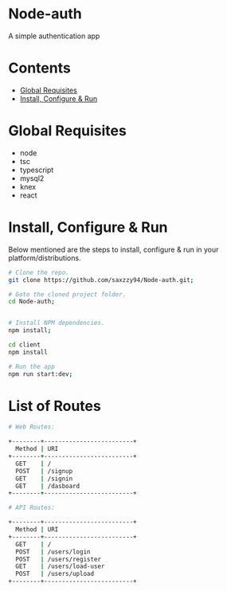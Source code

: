 # Node-auth
A simple authentication app

# Contents

* [Global Requisites](#global-requisites)
* [Install, Configure & Run](#install-configure--run)


# Global Requisites

* node 
* tsc 
* typescript 
* mysql2
* knex
* react


# Install, Configure & Run

Below mentioned are the steps to install, configure & run in your platform/distributions.

```bash
# Clone the repo.
git clone https://github.com/saxzzy94/Node-auth.git;

# Goto the cloned project folder.
cd Node-auth;
```

```bash

# Install NPM dependencies.
npm install;

cd client
npm install

# Run the app
npm run start:dev;
```




# List of Routes

```sh
# Web Routes:

+--------+-------------------------+
  Method | URI
+--------+-------------------------+
  GET    | /
  POST   | /signup
  GET    | /signin
  GET    | /dasboard
+--------+-------------------------+

# API Routes:

+--------+-------------------------+
  Method | URI
+--------+-------------------------+
  GET    | /
  POST   | /users/login
  POST   | /users/register
  GET    | /users/load-user
  POST   | /users/upload
+--------+-------------------------+
```
